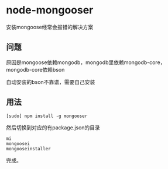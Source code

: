 # node-mongooser

安装mongoose经常会报错的解决方案


## 问题

原因是mongoose依赖mongodb，mongodb里依赖mongodb-core，mongodb-core依赖bson

自动安装的bson不靠谱，需要自己安装

## 用法

    [sudo] npm install -g mongooser
    
然后切换到对应的有package.json的目录

    mi
    mongoosei
    mongooseinstaller
    
完成。